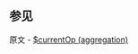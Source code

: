 ## 参见

原文 - [$currentOp (aggregation)]( https://docs.mongodb.com/manual/reference/operator/aggregation/currentOp/ )

